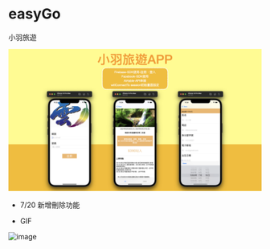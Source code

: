 # easyGo
小羽旅遊

![image](https://github.com/alangprs/easyGo/blob/master/showImage/app介紹基本首頁圖.001.png)

- 7/20 新增刪除功能


- GIF

![image](https://github.com/alangprs/easyGo/blob/master/showImage/Simulator%20Screen%20Recording%20-%20iPhone%2012%20Pro%20Max%20-%202021-07-20%20at%2022.51.06.gif)
